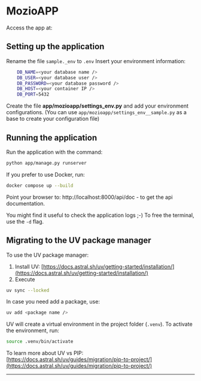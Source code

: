# MozioAPP

Access the app at: 

## Setting up the application

Rename the file `sample._env` to `.env`
Insert your environment information:

```bash    
    DB_NAME=<your database name />    
    DB_USER=<your database user />    
    DB_PASSWORD=<your database password />    
    DB_HOST=<your container IP />    
    DB_PORT=5432
```

Create the file **app/mozioapp/settings_env.py** and add your environment configurations.
(You can use `app/mozioapp/settings_env__sample.py` as a base to create your configuration file)

## Running the application

Run the application with the command:

```bash
python app/manage.py runserver
```

If you prefer to use Docker, run:

```bash
docker compose up --build
```

Point your browser to: http://localhost:8000/api/doc - to get the api documentation.


You might find it useful to check the application logs ;-)
To free the terminal, use the `-d` flag.

## Migrating to the UV package manager

To use the UV package manager:

1. Install UV: [https://docs.astral.sh/uv/getting-started/installation/](https://docs.astral.sh/uv/getting-started/installation/)
2. Execute

```bash
uv sync --locked
```

In case you need add a package, use:

```bash
uv add <package name />
```

UV will create a virtual environment in the project folder (`.venv`). To activate the environment, run:

```bash
source .venv/bin/activate
```

To learn more about UV vs PIP:
[https://docs.astral.sh/uv/guides/migration/pip-to-project/](https://docs.astral.sh/uv/guides/migration/pip-to-project/)

---
